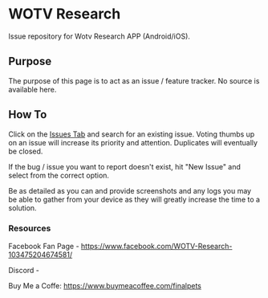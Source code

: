 # WOTV Research

Issue repository for Wotv Research APP (Android/iOS).

## Purpose

The purpose of this page is to act as an issue / feature tracker. No source is available here.

## How To

Click on the [Issues Tab](https://github.com/PokeNavBot/Issue-Tracker/issues) and search for an existing issue. Voting thumbs up on an issue will increase its priority and attention. Duplicates will eventually be closed. 

If the bug / issue you want to report doesn't exist, hit "New Issue" and select from the correct option. 

Be as detailed as you can and provide screenshots and any logs you may be able to gather from your device as they will greatly increase the time to a solution.

### Resources


Facebook Fan Page - https://www.facebook.com/WOTV-Research-103475204674581/

Discord - 

Buy Me a Coffe: https://www.buymeacoffee.com/finalpets
